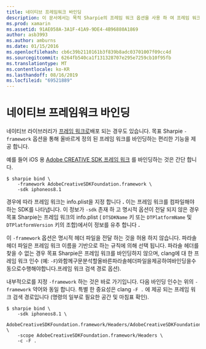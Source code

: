 ```yaml
---
title: 네이티브 프레임워크 바인딩
description: 이 문서에서는 목적 Sharpie의 프레임 워크 옵션을 사용 하 여 프레임 워크로 배포 된 라이브러리에 대 한 바인딩을 만드는 방법을 설명 합니다.
ms.prod: xamarin
ms.assetid: 91AE058A-3A1F-41A9-9DE4-4B96880A1869
author: asb3993
ms.author: amburns
ms.date: 01/15/2016
ms.openlocfilehash: cb6c39b2110161b3f839b8adc03701007f09cc4d
ms.sourcegitcommit: 6264fb540ca1f131328707e295e7259cb10f95fb
ms.translationtype: MT
ms.contentlocale: ko-KR
ms.lasthandoff: 08/16/2019
ms.locfileid: "69521889"
---
```

# <a name="binding-native-frameworks"></a>네이티브 프레임워크 바인딩

네이티브 라이브러리가 [프레임 워크로](https://developer.apple.com/library/mac/documentation/MacOSX/Conceptual/BPFrameworks/Concepts/WhatAreFrameworks.html)배포 되는 경우도 있습니다. 목표 Sharpie `-framework` 옵션을 통해 올바르게 정의 된 프레임 워크를 바인딩하는 편리한 기능을 제공 합니다.

예를 들어 iOS 용 [Adobe CREATIVE SDK 프레임 워크](https://creativesdk.adobe.com/downloads.html) 를 바인딩하는 것은 간단 합니다.

```
$ sharpie bind \
    -framework AdobeCreativeSDKFoundation.framework \
    -sdk iphoneos8.1
```

경우에 따라 프레임 워크는 info.plist을 지정 합니다 **.** 이는 프레임 워크를 컴파일해야 하는 SDK를 나타냅니다. 이 정보가 `-sdk` 존재 하 고 명시적 옵션이 전달 되지 않은 경우 목표 Sharpie는 프레임 워크의 info.plist ( `DTSDKName` 키 또는 `DTPlatformName` 및 `DTPlatformVersion` 키의 조합)에서이 정보를 유추 합니다 **.**

이 `-framework` 옵션은 명시적 헤더 파일을 전달 하는 것을 허용 하지 않습니다. 파라솔 헤더 파일은 프레임 워크 이름을 기반으로 하는 규칙에 의해 선택 됩니다. 파라솔 헤더를 찾을 수 없는 경우 목표 Sharpie은 프레임 워크를 바인딩하지 않으며, clang에 대 한 프레임 워크 인수 (예: `-F`)와함께구문분석할올바른파라솔헤더파일을제공하여바인딩을수동으로수행해야합니다.프레임 워크 검색 경로 옵션).

내부적으로를 지정 `-framework` 하는 것은 바로 가기입니다. 다음 바인딩 인수는 위의 `-framework` 약어와 동일 합니다.
특별 한 중요성은 clang `-F .` 에 제공 되는 프레임 워크 검색 경로입니다 (명령의 일부로 필요한 공간 및 마침표 확인).

```
$ sharpie bind \
    -sdk iphoneos8.1 \
    AdobeCreativeSDKFoundation.framework/Headers/AdobeCreativeSDKFoundation.h \
    -scope AdobeCreativeSDKFoundation.framework/Headers \
    -c -F .
```
